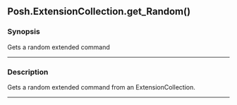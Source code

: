 Posh.ExtensionCollection.get_Random()
-------------------------------------

### Synopsis
Gets a random extended command

---

### Description

Gets a random extended command from an ExtensionCollection.

---
